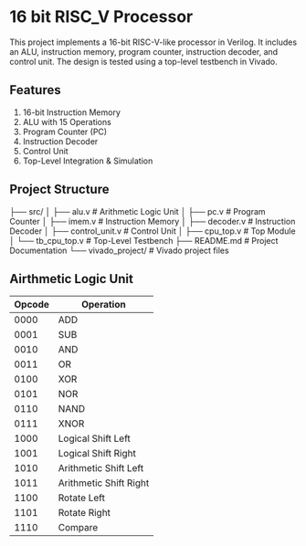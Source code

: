 # 16 bit RISC_V Processor
This project implements a 16-bit RISC-V-like processor in Verilog. It includes an ALU, instruction memory, program counter, instruction decoder, and control unit. The design is tested using a top-level testbench in Vivado.

## Features

  1. 16-bit Instruction Memory
  2. ALU with 15 Operations
  3. Program Counter (PC)
  4. Instruction Decoder
  5. Control Unit
  6. Top-Level Integration & Simulation

## Project Structure

├── src/
│   ├── alu.v           # Arithmetic Logic Unit
│   ├── pc.v            # Program Counter
│   ├── imem.v          # Instruction Memory
│   ├── decoder.v       # Instruction Decoder
│   ├── control_unit.v  # Control Unit
│   ├── cpu_top.v       # Top Module
│   └── tb_cpu_top.v    # Top-Level Testbench
├── README.md           # Project Documentation
└── vivado_project/     # Vivado project files

## Airthmetic Logic Unit

| Opcode | Operation |
| ------ | --------- |
|0000	| ADD
|0001	| SUB
|0010	| AND
|0011 |	OR
|0100 | XOR
|0101	| NOR
|0110	| NAND
|0111	| XNOR
|1000	| Logical Shift Left
|1001	| Logical Shift Right
|1010	| Arithmetic Shift Left
|1011	| Arithmetic Shift Right
|1100	| Rotate Left
|1101	| Rotate Right
|1110	| Compare 
